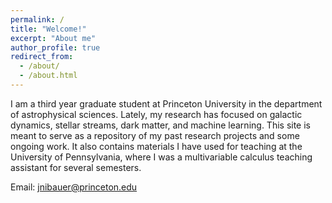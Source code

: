 ```yaml
---
permalink: /
title: "Welcome!"
excerpt: "About me"
author_profile: true
redirect_from: 
  - /about/
  - /about.html
---
```

I am a third year graduate student at Princeton University in the department of astrophysical sciences. Lately, my research has focused on galactic dynamics, stellar streams, dark matter, and machine learning. This site is meant to serve as a repository of my past research projects and some ongoing work. It also contains materials I have used for teaching at the University of Pennsylvania, where I was a multivariable calculus teaching assistant for several semesters. 

Email: jnibauer@princeton.edu
